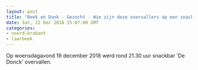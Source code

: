 ```yaml
---
layout: post
title: "Beek en Donk - Gezocht - Wie zijn deze overvallers op een snackbar?"
date: Sat, 22 Dec 2018 15:07:00 GMT
categories: 
- noord-brabant 
- laarbeek 
---
```


Op woensdagavond 19 december 2018 werd rond 21.30 uur snackbar 'De Donck' overvallen.
